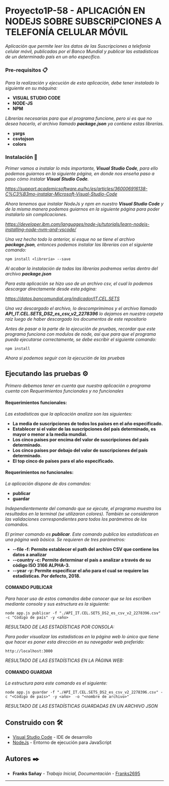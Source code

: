 # Proyecto1P-58 - APLICACIÓN EN NODEJS SOBRE SUBSCRIPCIONES A TELEFONÍA CELULAR MÓVIL

_Aplicación que permite leer los datos de las Suscripciones a telefonía celular móvil, publicadas por el Banco Mundial y publicar las estadísticas de un determinado país en un
año específico._

### Pre-requisitos 📋

_Para la realización y ejecución de esta aplicación, debe tener instalado lo siguiente en su máquina:_

* **VISUAL STUDIO CODE**
* **NODE-JS**
* **NPM**

_Librerías necesarias para que el programa funcione, pero si es que no desea hacerlo, el archivo llamado **package.json** ya contiene estas librerías._

* **yargs**
* **csvtojson**
* **colors**

### Instalación 🔧

_Primer vamos a instalar lo más importante, **Visual Studio Code**, para ello podemos guiarnos en la siguiente página, en donde nos enseña paso a paso cómo instalar **Visual Studio Code**._

_https://support.academicsoftware.eu/hc/es/articles/360006916138-C%C3%B3mo-instalar-Microsoft-Visual-Studio-Code_

_Ahora tenemos que instalar NodeJs y npm en nuestro **Visual Studio Code** y de la misma manera podemos guiarnos en la siguiente página para poder instalarlo sin complicaciones._

_https://developer.ibm.com/languages/node-js/tutorials/learn-nodejs-installing-node-nvm-and-vscode/_

_Una vez hecho todo lo anterior, si esque no se tiene el archivo **package.json**, entonces podemos instalar las librerías con el siguiente comando:_

```
npm install <librería> --save
```

_Al acabar la instalación de todas las librerías podremos verlas dentro del archivo **package.json**_


_Para esta aplicación se hizo uso de un archivo csv, el cual lo podemos descargar directamente desde esta página:_

_https://datos.bancomundial.org/indicador/IT.CEL.SETS_

_Una vez descargado el archivo, lo descomprimimos y el archivo llamado **API_IT.CEL.SETS_DS2_es_csv_v2_2278396** lo dejamos en nuestra carpeta raíz luego de haber descargado los documentos de este repositorio_

_Antes de pasar a la parte de la ejecución de pruebas, recordar que este programa funciona con modulos de node, así que para que el programa pueda ejecutarse correctamente, se debe escribir el siguiente comando:_

```
npm install
```

_Ahora si podemos seguir con la ejecución de las pruebas_

## Ejecutando las pruebas ⚙️

_Primero debemos tener en cuenta que nuestra aplicación o programa cuenta con Requerimientos funcionales y no funcionales_

#### Requerimientos funcionales:

_Las estadísticas que la aplicación analiza son las siguientes:_

* **La media de suscripciones de todos los países en el año especificado.**
* **Establecer si el valor de las suscripciones del país determinado, es mayor o menor a la media mundial.**
* **Los cinco países por encima del valor de suscripciones del país determinado.**
* **Los cinco países por debajo del valor de suscripciones del país determinado.**
* **El top cinco de países para el año especificado.**

#### Requerimientos no funcionales:

_La aplicación dispone de dos comandos:_

* **publicar**
* **guardar**

_Independientemente del comando que se ejecute, el programa muestra los resultados en la terminal (se utilizaron colores). También se consideraron las validaciones correspondientes para todos los parámetros de los comandos._

_El primer comando es **publicar**. Este comando publica las estadísticas en una página web básica. Se requieren de tres parámetros:_

* **--file -f: Permite establecer el path del archivo CSV que contiene los datos a analizar**
* **--country -c: Permite determinar el país a analizar a través de su código ISO 3166 ALPHA-3.**
* **--year -y: Permite especificar el año para el cual se requiere las estadísticas. Por defecto, 2018.**



#### COMANDO PUBLICAR

_Para hacer uso de estos comandos debe conocer que se los escriben mediante consola y sus estructura es la siguiente:_

```
node app.js publicar -f "./API_IT.CEL.SETS_DS2_es_csv_v2_2278396.csv" -c "Código de país" -y <año>
```
_RESULTADO DE LAS ESTADÍSTICAS POR CONSOLA:_


_Para poder visualizar las estadísticas en la página web lo único que tiene que hacer es poner esta dirección en su navegador web preferido:_

```
http://localhost:3000
```

_RESULTADO DE LAS ESTADÍSTICAS EN LA PÁGINA WEB:_

#### COMANDO GUARDAR

_La estructura para este comando es el siguiente:_

```
node app.js guardar -f "./API_IT.CEL.SETS_DS2_es_csv_v2_2278396.csv" -c "<Código de país>" -y <año>  -o "<nombre de archivo>"
```

_RESULTADO DE LAS ESTADÍSTICAS GUARDADAS EN UN ARCHIVO JSON_

## Construido con 🛠️

* [Visual Studio Code](https://code.visualstudio.com/) - IDE de desarrollo
* [NodeJs](https://nodejs.org/es/) - Entorno de ejecución para JavaScript

## Autores ✒️

* **Franks Sañay** - *Trabajo Inicial, Documentación* - [Franks2695](https://github.com/Franks2695)
---

